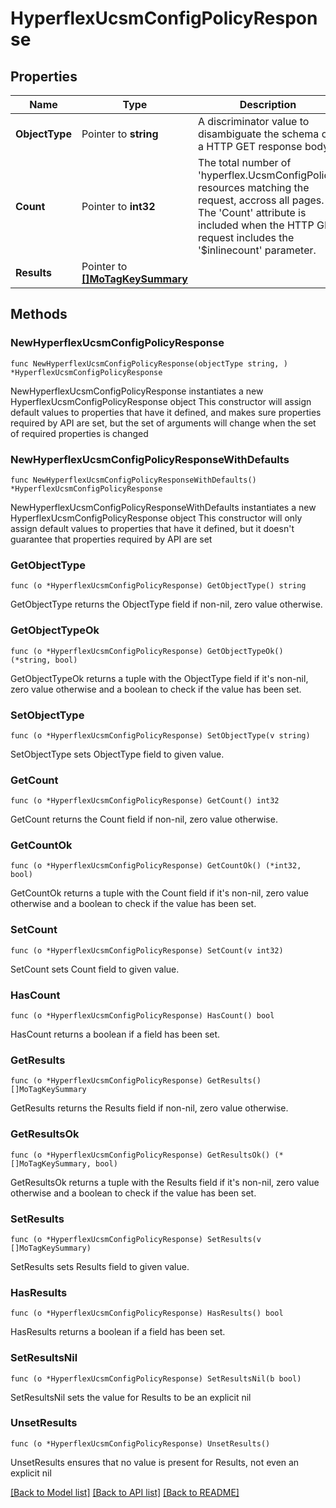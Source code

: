 # HyperflexUcsmConfigPolicyResponse

## Properties

Name | Type | Description | Notes
------------ | ------------- | ------------- | -------------
**ObjectType** | Pointer to **string** | A discriminator value to disambiguate the schema of a HTTP GET response body. | 
**Count** | Pointer to **int32** | The total number of &#39;hyperflex.UcsmConfigPolicy&#39; resources matching the request, accross all pages. The &#39;Count&#39; attribute is included when the HTTP GET request includes the &#39;$inlinecount&#39; parameter. | [optional] 
**Results** | Pointer to [**[]MoTagKeySummary**](MoTagKeySummary.md) |  | [optional] 

## Methods

### NewHyperflexUcsmConfigPolicyResponse

`func NewHyperflexUcsmConfigPolicyResponse(objectType string, ) *HyperflexUcsmConfigPolicyResponse`

NewHyperflexUcsmConfigPolicyResponse instantiates a new HyperflexUcsmConfigPolicyResponse object
This constructor will assign default values to properties that have it defined,
and makes sure properties required by API are set, but the set of arguments
will change when the set of required properties is changed

### NewHyperflexUcsmConfigPolicyResponseWithDefaults

`func NewHyperflexUcsmConfigPolicyResponseWithDefaults() *HyperflexUcsmConfigPolicyResponse`

NewHyperflexUcsmConfigPolicyResponseWithDefaults instantiates a new HyperflexUcsmConfigPolicyResponse object
This constructor will only assign default values to properties that have it defined,
but it doesn't guarantee that properties required by API are set

### GetObjectType

`func (o *HyperflexUcsmConfigPolicyResponse) GetObjectType() string`

GetObjectType returns the ObjectType field if non-nil, zero value otherwise.

### GetObjectTypeOk

`func (o *HyperflexUcsmConfigPolicyResponse) GetObjectTypeOk() (*string, bool)`

GetObjectTypeOk returns a tuple with the ObjectType field if it's non-nil, zero value otherwise
and a boolean to check if the value has been set.

### SetObjectType

`func (o *HyperflexUcsmConfigPolicyResponse) SetObjectType(v string)`

SetObjectType sets ObjectType field to given value.


### GetCount

`func (o *HyperflexUcsmConfigPolicyResponse) GetCount() int32`

GetCount returns the Count field if non-nil, zero value otherwise.

### GetCountOk

`func (o *HyperflexUcsmConfigPolicyResponse) GetCountOk() (*int32, bool)`

GetCountOk returns a tuple with the Count field if it's non-nil, zero value otherwise
and a boolean to check if the value has been set.

### SetCount

`func (o *HyperflexUcsmConfigPolicyResponse) SetCount(v int32)`

SetCount sets Count field to given value.

### HasCount

`func (o *HyperflexUcsmConfigPolicyResponse) HasCount() bool`

HasCount returns a boolean if a field has been set.

### GetResults

`func (o *HyperflexUcsmConfigPolicyResponse) GetResults() []MoTagKeySummary`

GetResults returns the Results field if non-nil, zero value otherwise.

### GetResultsOk

`func (o *HyperflexUcsmConfigPolicyResponse) GetResultsOk() (*[]MoTagKeySummary, bool)`

GetResultsOk returns a tuple with the Results field if it's non-nil, zero value otherwise
and a boolean to check if the value has been set.

### SetResults

`func (o *HyperflexUcsmConfigPolicyResponse) SetResults(v []MoTagKeySummary)`

SetResults sets Results field to given value.

### HasResults

`func (o *HyperflexUcsmConfigPolicyResponse) HasResults() bool`

HasResults returns a boolean if a field has been set.

### SetResultsNil

`func (o *HyperflexUcsmConfigPolicyResponse) SetResultsNil(b bool)`

 SetResultsNil sets the value for Results to be an explicit nil

### UnsetResults
`func (o *HyperflexUcsmConfigPolicyResponse) UnsetResults()`

UnsetResults ensures that no value is present for Results, not even an explicit nil

[[Back to Model list]](../README.md#documentation-for-models) [[Back to API list]](../README.md#documentation-for-api-endpoints) [[Back to README]](../README.md)


